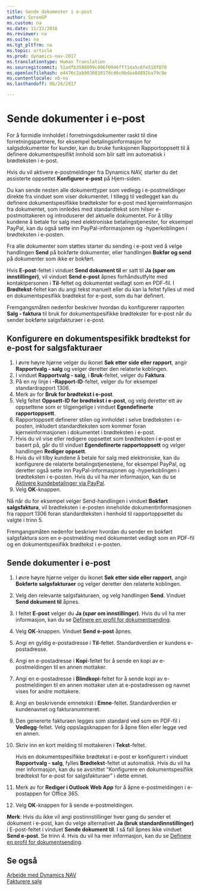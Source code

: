 ```yaml
---
title: Sende dokumenter i e-post
author: SorenGP
ms.custom: na
ms.date: 11/22/2016
ms.reviewer: na
ms.suite: na
ms.tgt_pltfrm: na
ms.topic: article
ms.prod: dynamics-nav-2017
ms.translationtype: Human Translation
ms.sourcegitcommit: 51adfb3588099c496f0946ff71da5c6fe518f070
ms.openlocfilehash: e4476c2ab903001017dcd6c8bdaa84892ba79c9e
ms.contentlocale: nb-no
ms.lasthandoff: 06/26/2017

---
```


# <a name="how-to-send-documents-by-email"></a>Sende dokumenter i e-post
For å formidle innholdet i forretningsdokumenter raskt til dine forretningspartnere, for eksempel betalingsinformasjon for salgsdokumenter for kunder, kan du bruke funksjonen Rapportoppsett til å definere dokumentspesifikt innhold som blir satt inn automatisk i brødteksten i e-post.

Hvis du vil aktivere e-postmeldinger fra Dynamics NAV, starter du det assisterte oppsettet **Konfigurer e-post** på Hjem-siden.

Du kan sende nesten alle dokumenttyper som vedlegg i e-postmeldinger direkte fra vinduet som viser dokumentet. I tillegg til vedlegget kan du definere dokumentspesifikke brødtekster for e-post med kjerneinformasjon fra dokumentet, som innledes med standardtekst som hilser e-postmottakeren og introduserer det aktuelle dokumentet. For å tilby kundene å betale for salg med elektroniske betalingstjenester, for eksempel PayPal, kan du også sette inn PayPal-informasjonen og -hyperkoblingen i brødteksten i e-posten.

Fra alle dokumenter som støttes starter du sending i e-post ved å velge handlingen **Send** på bokførte dokumenter, eller handlingen **Bokfør og send** på dokumenter som ikke er bokført.

Hvis **E-post**-feltet i vinduet **Send dokument til** er satt til **Ja (spør om innstillinger)**, vil vinduet **Send e-post** åpnes forhåndsutfylte med kontaktpersonen i **Til**-feltet og dokumentet vedlagt som en PDF-fil. I **Brødtekst**-feltet kan du angi tekst manuelt eller du kan la feltet fylles ut med en dokumentspesifikk brødtekst for e-post, som du har definert.

Fremgangsmåten nedenfor beskriver hvordan du konfigurerer rapporten **Salg - faktura** til bruk for dokumentspesifikke brødtekster for e-post når du sender bokførte salgsfakturaer i e-post.

## <a name="to-set-up-a-document-specific-email-body-for-sales-invoices"></a>Konfigurere en dokumentspesifikk brødtekst for e-post for salgsfakturaer
1. I øvre høyre hjørne velger du ikonet **Søk etter side eller rapport**, angir **Rapportvalg - salg** og velger deretter den relaterte koblingen.
2. I vinduet **Rapportvalg - salg**, i **Bruk**-feltet, velger du **Faktura**.
3. På en ny linje i **-Rapport-ID**-feltet, velger du for eksempel standardrapport 1306.
4. Merk av for **Bruk for brødtekst i e-post**.
5. Velg feltet **Oppsett-ID for brødtekst i e-post**, og velg deretter ett av oppsettene som er tilgjengelige i vinduet **Egendefinerte rapportoppsett**.
6. Rapportoppsett definerer stilen og innholdet i selve brødteksten i e-posten, inkludert standardteksten som kommer foran kjerneinformasjonen i dokumentet i brødteksten i e-post.
7. Hvis du vil vise eller redigere oppsettet som brødteksten i e-post er basert på, går du til vinduet **Egendefinerte rapportoppsett** og velger handlingen **Rediger oppsett**.
8. Hvis du vil tilby kundene å betale for salg med elektroniske, kan du konfigurere de relaterte betalingstjenestene, for eksempel PayPal, og deretter også sette inn PayPal-informasjonen og -hyperkoblingen i brødteksten i e-posten. Hvis du vil ha mer informasjon, kan du se [Aktivere kundebetalinger via PayPal](sales-how-enable-customer-payments-paypal.md).
9. Velg **OK**-knappen.

Nå når du for eksempel velger Send-handlingen i vinduet **Bokført salgsfaktura**, vil brødteksten i e-posten inneholde dokumentinformasjonen fra rapport 1306 foran standardteksten i henhold til rapportoppsettet du valgte i trinn 5.

Fremgangsmåten nedenfor beskriver hvordan du sender en bokført salgsfaktura som en e-postmelding med dokumentet vedlagt som en PDF-fil og en dokumentspesifikk brødtekst i e-posten.
## <a name="to-send-documents-by-email"></a>Sende dokumenter i e-post
1. I øvre høyre hjørne velger du ikonet **Søk etter side eller rapport**, angir **Bokførte salgsfakturaer** og velger deretter den relaterte koblingen.
2. Velg den relevante salgsfakturaen, og velg handlingen **Send**. Vinduet **Send dokument til** åpnes.
3. I feltet **E-post** velger du **Ja (spør om innstillinger)**. Hvis du vil ha mer informasjon, kan du se [Definere en profil for dokumentsending](sales-how-setup-document-send-profiles.md).
4. Velg **OK**-knappen. Vinduet **Send e-post** åpnes.
5. Angi en gyldig e-postadresse i **Til**-feltet. Standardverdien er kundens e-postadresse.
6. Angi en e-postadresse i **Kopi**-feltet for å sende en kopi av e-postmeldingen til en annen mottaker.
7. Angi en e-postadresse i **Blindkopi**-feltet for å sende kopi av e-postmeldingen til en annen mottaker uten at e-postadressen og navnet vises for andre mottakere.
8. Angi en beskrivende emnetekst i **Emne**-feltet. Standardverdien er kundenavnet og fakturanummeret.
9. Den genererte fakturaen legges som standard ved som en PDF-fil i **Vedlegg**-feltet. Velg oppslagsknappen for å åpne filen eller legge ved en annen.
10. Skriv inn en kort melding til mottakeren i **Tekst**-feltet.

    Hvis en dokumentspesifikke brødtekst i e-post er konfigurert i vinduet **Rapportvalg - salg**, fylles **Brødtekst**-feltet ut automatisk. Hvis du vil ha mer informasjon, kan du se avsnittet “Konfigurere en dokumentspesifikk brødtekst for e-post for salgsfakturaer” i dette emnet.
11. Merk av for **Rediger i Outlook Web App** for å åpne e-postmeldingen i e-postappen for Office 365.
12. Velg **OK**-knappen for å sende e-postmeldingen.

**Merk**: Hvis du ikke vil angi postinnstillinger hver gang du sender et dokument i e-post, kan du velge alternativet **Ja (bruk standardinnstillinger)** i E-post-feltet i vinduet **Sende dokument til**. I så fall åpnes ikke vinduet **Send e-post**. Se trinn 4. Hvis du vil ha mer informasjon, kan du se [Definere en profil for dokumentsending](sales-how-setup-document-send-profiles.md).

## <a name="see-also"></a>Se også  
[Arbeide med Dynamics NAV](ui-work-product.md)  
[Fakturere salg](sales-how-invoice-sales.md)

